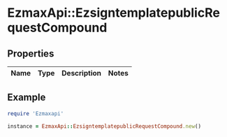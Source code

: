 # EzmaxApi::EzsigntemplatepublicRequestCompound

## Properties

| Name | Type | Description | Notes |
| ---- | ---- | ----------- | ----- |

## Example

```ruby
require 'Ezmaxapi'

instance = EzmaxApi::EzsigntemplatepublicRequestCompound.new()
```

